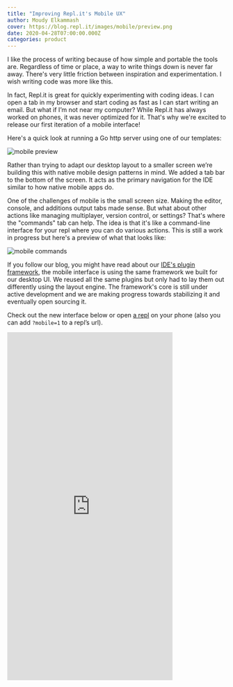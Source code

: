 ```yaml
---
title: "Improving Repl.it's Mobile UX"
author: Moudy Elkammash
cover: https://blog.repl.it/images/mobile/preview.png
date: 2020-04-28T07:00:00.000Z
categories: product
---
```


I like the process of writing because of how simple and portable the tools are. Regardless of time or place, a way to write things down is never far away. There's very little friction between inspiration and experimentation. I wish writing code was more like this.

In fact, Repl.it is great for quickly experimenting with coding ideas. I can open a tab in my browser and start coding as fast as I can start writing an email. But what if I’m not near my computer? While Repl.it has always worked on phones, it was never optimized for it. That's why we're excited to release our first iteration of a mobile interface!

Here's a quick look at running a Go http server using one of our templates:

![mobile preview](https://blog.repl.it/images/mobile/preview.png)

Rather than trying to adapt our desktop layout to a smaller screen we’re building this with native mobile design patterns in mind. We added a tab bar to the bottom of the screen. It acts as the primary navigation for the IDE similar to how native mobile apps do.

One of the challenges of mobile is the small screen size. Making the editor, console, and additions output tabs made sense. But what about other actions like managing multiplayer, version control, or settings? That's where the "commands" tab can help. The idea is that it's like a command-line interface for your repl where you can do various actions. This is still a work in progress but here's a preview of what that looks like:

![mobile commands](https://blog.repl.it/images/mobile/commands.png)

If you follow our blog, you might have read about our [IDE's plugin framework](https://blog.repl.it/ide), the mobile interface is using the same framework we built for our desktop UI. We reused all the same plugins but only had to lay them out differently using the layout engine. The framework's core is still under active development and we are making progress towards stabilizing it and eventually open sourcing it.

Check out the new interface below or open [a repl](https://repl.it/@moudy/Go-mobile) on your phone (also you can add `?mobile=1` to a repl’s url).

<iframe height="800px" width="380px" src="https://repl.it/@moudy/Go-mobile?embed=1" scrolling="no" frameborder="no" allowtransparency="true" allowfullscreen="true" sandbox="allow-forms allow-pointer-lock allow-popups allow-same-origin allow-scripts allow-modals"></iframe>